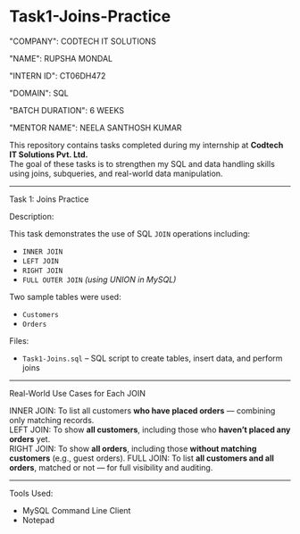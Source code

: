 # Task1-Joins-Practice

"COMPANY": CODTECH IT SOLUTIONS

"NAME": RUPSHA MONDAL

"INTERN ID": CT06DH472

"DOMAIN": SQL

"BATCH DURATION": 6 WEEKS

"MENTOR NAME": NEELA SANTHOSH KUMAR


This repository contains tasks completed during my internship at **Codtech IT Solutions Pvt. Ltd.**  
The goal of these tasks is to strengthen my SQL and data handling skills using joins, subqueries, and real-world data manipulation.

---

Task 1: Joins Practice

Description:

This task demonstrates the use of SQL `JOIN` operations including:

- `INNER JOIN`
- `LEFT JOIN`
- `RIGHT JOIN`
- `FULL OUTER JOIN` *(using UNION in MySQL)*

Two sample tables were used:
- `Customers`
- `Orders`

Files:
- `Task1-Joins.sql` – SQL script to create tables, insert data, and perform joins

---

Real-World Use Cases for Each JOIN

INNER JOIN:  To list all customers **who have placed orders** — combining only matching records.         
LEFT JOIN:  To show **all customers**, including those who **haven’t placed any orders** yet.           
RIGHT JOIN:  To show **all orders**, including those **without matching customers** (e.g., guest orders).
FULL JOIN:  To list **all customers and all orders**, matched or not — for full visibility and auditing.

---

Tools Used:
- MySQL Command Line Client
- Notepad

